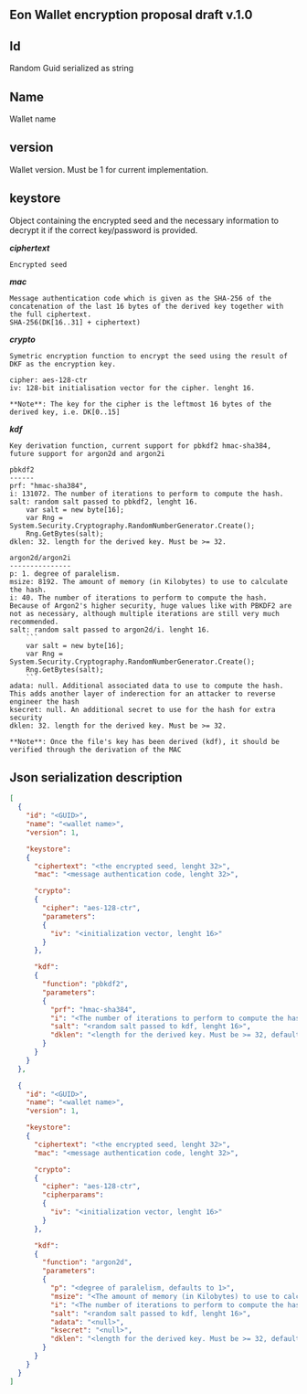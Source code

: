 ﻿Eon Wallet encryption proposal draft v.1.0
----------------------------------------

Id
--

Random Guid serialized as string

Name
----

Wallet name

version
-------

Wallet version. Must be 1 for current implementation.

keystore
--------
Object containing the encrypted seed and the necessary information to decrypt it if the correct key/password is provided.


***ciphertext***

    Encrypted seed


***mac***

    Message authentication code which is given as the SHA-256 of the concatenation of the last 16 bytes of the derived key together with the full ciphertext.
    SHA-256(DK[16..31] + ciphertext)


***crypto***

    Symetric encryption function to encrypt the seed using the result of DKF as the encryption key.
    
    cipher: aes-128-ctr
    iv: 128-bit initialisation vector for the cipher. lenght 16.
    
    **Note**: The key for the cipher is the leftmost 16 bytes of the derived key, i.e. DK[0..15]


***kdf***

    Key derivation function, current support for pbkdf2 hmac-sha384, future support for argon2d and argon2i

	pbkdf2
	------
	prf: "hmac-sha384",
	i: 131072. The number of iterations to perform to compute the hash.
	salt: random salt passed to pbkdf2, lenght 16.
		var salt = new byte[16];
		var Rng = System.Security.Cryptography.RandomNumberGenerator.Create();
		Rng.GetBytes(salt); 
	dklen: 32. length for the derived key. Must be >= 32.
	
	argon2d/argon2i
	---------------
	p: 1. degree of paralelism.
	msize: 8192. The amount of memory (in Kilobytes) to use to calculate the hash.
	i: 40. The number of iterations to perform to compute the hash. Because of Argon2's higher security, huge values like with PBKDF2 are not as necessary, although multiple iterations are still very much recommended.
	salt: random salt passed to argon2d/i. lenght 16.
        ```
        var salt = new byte[16];
        var Rng = System.Security.Cryptography.RandomNumberGenerator.Create();
        Rng.GetBytes(salt); 
        ```
	adata: null. Additional associated data to use to compute the hash. This adds another layer of inderection for an attacker to reverse engineer the hash
	ksecret: null. An additional secret to use for the hash for extra security
	dklen: 32. length for the derived key. Must be >= 32.

    **Note**: Once the file's key has been derived (kdf), it should be verified through the derivation of the MAC

Json serialization description
------------------------------

```json
[
  {
    "id": "<GUID>",
    "name": "<wallet name>",
    "version": 1,

    "keystore":
    {
      "ciphertext": "<the encrypted seed, lenght 32>",
      "mac": "<message authentication code, lenght 32>",

      "crypto":
      {
        "cipher": "aes-128-ctr",
        "parameters":
        {
          "iv": "<initialization vector, lenght 16>"
        }
      },

      "kdf":
      {
        "function": "pbkdf2",
        "parameters":
        {
          "prf": "hmac-sha384",
          "i": "<The number of iterations to perform to compute the hash, defaults to 131072>",
          "salt": "<random salt passed to kdf, lenght 16>",
          "dklen": "<length for the derived key. Must be >= 32, defaults to 32>"
        }
      }  
    }
  },

  {
    "id": "<GUID>",
    "name": "<wallet name>",
    "version": 1,

    "keystore":
    {
      "ciphertext": "<the encrypted seed, lenght 32>",
      "mac": "<message authentication code, lenght 32>",

      "crypto":
      {
        "cipher": "aes-128-ctr",
        "cipherparams":
        {
          "iv": "<initialization vector, lenght 16>"
        }
      },

      "kdf":
      {
        "function": "argon2d",
        "parameters":
        {
          "p": "<degree of paralelism, defaults to 1>",
          "msize": "<The amount of memory (in Kilobytes) to use to calculate the hash, defaults to 8192>",
          "i": "<The number of iterations to perform to compute the hash. Because of Argon2's higher security, huge values like with PBKDF2 are not as necessary, although multiple iterations are still very much recommended, defaults to 40>",
          "salt": "<random salt passed to kdf, lenght 16>",
          "adata": "<null>",
          "ksecret": "<null>",
          "dklen": "<length for the derived key. Must be >= 32, defaults to 32>"
        }
      }
    }
  }
]
